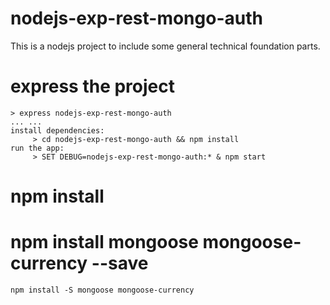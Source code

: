 # nodejs-exp-rest-mongo-auth
This is a nodejs project to include some general technical foundation parts.

# express the project

```
> express nodejs-exp-rest-mongo-auth
... ...
install dependencies:
     > cd nodejs-exp-rest-mongo-auth && npm install
run the app:
     > SET DEBUG=nodejs-exp-rest-mongo-auth:* & npm start
```

# npm install

# npm install mongoose mongoose-currency --save

```
npm install -S mongoose mongoose-currency
```
